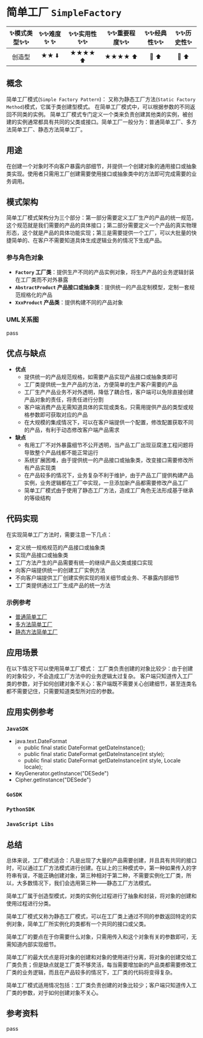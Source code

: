 # 简单工厂 `SimpleFactory`

| :sparkles:模式类型:sparkles::sparkles:|:sparkles::sparkles:难度:sparkles:  :sparkles: | :sparkles::sparkles:实用性:sparkles::sparkles: | :sparkles::sparkles:重要程度:sparkles::sparkles: |  :sparkles::sparkles:经典性:sparkles::sparkles: | :sparkles::sparkles:历史性:sparkles: |
| :----------------------------------------: | :-----------------------------------------------: | :-------------------------------------------------: | :----------------------------------------------------: | :--------------------------------------------------: | :--------------------------------------: |
|                   创造型                         |                ★★ :arrow_down:                 |                  ★★★★ :arrow_up:                   |                    ★★★★ :arrow_up:                    |              :green_heart:  :arrow_up:               |        :green_heart:  :arrow_up:         |

## 概念
简单工厂模式(`Simple Factory Pattern`)： 又称为静态工厂方法(`Static Factory Method`)模式，它属于类创建型模式。 在简单工厂模式中，可以根据参数的不同返回不同类的实例。 简单工厂模式专门定义一个类来负责创建其他类的实例，被创建的实例通常都具有共同的父类或接口。简单工厂一般分为：普通简单工厂、多方法简单工厂、静态方法简单工厂。

## 用途
在创建一个对象时不向客户暴露内部细节，并提供一个创建对象的通用接口或抽象类实现。使用者只需用工厂创建需要使用接口或抽象类中的方法即可完成需要的业务调用。



## 模式架构
简单工厂模式架构分为三个部分：第一部分需要定义工厂生产的产品的统一规范，这个规范就是我们需要的产品的具体接口；第二部分需要定义一个产品的真实物理形态，这个就是产品的具体功能实现；第三是需要提供一个工厂，可以大批量的快捷简单的、在客户不需要知道具体生成逻辑业务的情况下生成产品。


### 参与角色对象
+ **`Factory` 工厂类**：提供生产不同的产品实例对象，将生产产品的业务逻辑封装在工厂类而不对外暴露
+ **`AbstractProduct` 产品接口或抽象类**：提供统一的产品定制模型，定制一套规范规格化的产品
+ **`XxxProduct` 产品类**：提供构建不同的产品对象


### UML关系图
pass


## 优点与缺点
+ **优点**
  - 提供统一的产品规范规格，如需要产品实现产品接口或抽象类即可
  - 工厂类提供统一生产产品的方法，方便简单的生产客户需要的产品
  - 工厂生产产品业务不对外透明，降低了耦合性，客户端可以免除直接创建产品对象的责任，将责任进行分割
  - 客户端消费产品无需知道具体的实现或类名，只需用提供产品的类型或规格参数即可获取对应的产品
  - 在大规模的集成情况下，可以在客户端提供一个配置，修改配置获取不同的产品，有利于动态修改客户端产品需求
+ **缺点**
  - 有用工厂不对外暴露细节不公开透明，当产品工厂出现豆腐渣工程问题将导致整个产品线都不能正常运行
  - 系统扩展困难，由于提供统一的产品接口或抽象类，改变接口需要修改所有产品实现类
  - 在产品较多的情况下，业务复杂不利于维护，由于产品工厂提供构建产品实例，业务逻辑都在工厂中实现，一旦添加新产品都需要修改产品工厂
  - 简单工厂模式由于使用了静态工厂方法，造成工厂角色无法形成基于继承的等级结构


## 代码实现
在实现简单工厂方法时，需要注意一下几点：
- 定义统一规格规范的产品接口或抽象类
- 实现产品接口或抽象类
- 工厂方法产生的产品需要有统一的继续产品父类或接口实现
- 向客户端提供统一的创建工厂实例方法
- 不向客户端提供工厂创建实例实现的相关细节或业务、不暴露内部细节
- 工厂类提供通过工厂生成产品的统一方法

### 示例参考
+ [普通简单工厂](./java/io/github/hooj0/simplefactory/support/_static)
+ [多方法简单工厂](./java/io/github/hooj0/simplefactory/support/more)
+ [静态方法简单工厂](./java/io/github/hooj0/simplefactory/support/single)


## 应用场景
在以下情况下可以使用简单工厂模式：
工厂类负责创建的对象比较少：由于创建的对象较少，不会造成工厂方法中的业务逻辑太过复杂。
客户端只知道传入工厂类的参数，对于如何创建对象不关心：客户端既不需要关心创建细节，甚至连类名都不需要记住，只需要知道类型所对应的参数。


## 应用实例参考

### `JavaSDK` 
+ java.text.DateFormat
	- public final static DateFormat getDateInstance();
	- public final static DateFormat getDateInstance(int style);
	- public final static DateFormat getDateInstance(int style, Locale locale);
+ KeyGenerator.getInstance("DESede")
+ Cipher.getInstance("DESede")
	
### `GoSDK`

### `PythonSDK`

### `JavaScript Libs`



## 总结
总体来说，工厂模式适合：凡是出现了大量的产品需要创建，并且具有共同的接口时，可以通过工厂方法模式进行创建。在以上的三种模式中，第一种如果传入的字符串有误，不能正确创建对象，第三种相对于第二种，不需要实例化工厂类，所以，大多数情况下，我们会选用第三种——静态工厂方法模式。

简单工厂属于创造型模式，对类的实例化过程进行了抽象和封装，将对象的创建和使用过程进行分类。

简单工厂模式又称为静态工厂模式，可以在工厂类上通过不同的参数返回特定的实例对象，简单工厂所实例化的类都有一个共同的接口或父类。

简单工厂的要点在于你需要什么对象，只需用传入和这个对象有关的参数即可，无需知道内部实现细节。

简单工厂的最大优点是将对象的创建和对象的使用进行分离，将对象的创建交给工厂类负责；但是缺点就是工厂类不够灵活，每当需要增加新的产品类都需要修改工厂类的业务逻辑，而且在产品较多的情况下，工厂类的代码将变得复杂。

简单工厂模式适用情况包括：工厂类负责创建的对象比较少；客户端只知道传入工厂类的参数，对于如何创建对象不关心。


## 参考资料
pass





